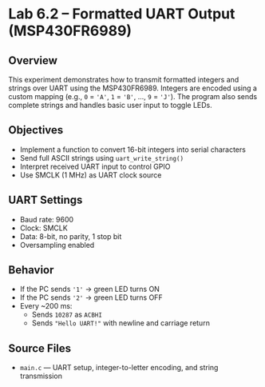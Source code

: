 # Lab 6.2 – Formatted UART Output (MSP430FR6989)

## Overview
This experiment demonstrates how to transmit formatted integers and strings over UART using the MSP430FR6989. Integers are encoded using a custom mapping (e.g., `0` = `'A'`, `1` = `'B'`, ..., `9` = `'J'`). The program also sends complete strings and handles basic user input to toggle LEDs.

## Objectives
- Implement a function to convert 16-bit integers into serial characters
- Send full ASCII strings using `uart_write_string()`
- Interpret received UART input to control GPIO
- Use SMCLK (1 MHz) as UART clock source

## UART Settings
- Baud rate: 9600
- Clock: SMCLK
- Data: 8-bit, no parity, 1 stop bit
- Oversampling enabled

## Behavior
- If the PC sends `'1'` → green LED turns ON
- If the PC sends `'2'` → green LED turns OFF
- Every ~200 ms:
  - Sends `10287` as `ACBHI`
  - Sends `"Hello UART!"` with newline and carriage return

## Source Files
- `main.c` — UART setup, integer-to-letter encoding, and string transmission
